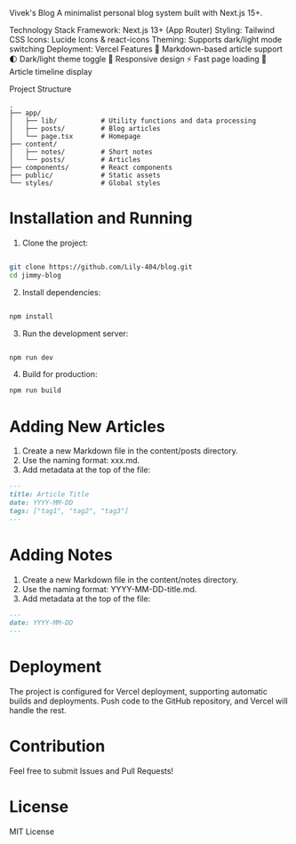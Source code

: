Vivek's Blog
A minimalist personal blog system built with Next.js 15+.

Technology Stack
    Framework: Next.js 13+ (App Router)
    Styling: Tailwind CSS
    Icons: Lucide Icons & react-icons
    Theming: Supports dark/light mode switching
    Deployment: Vercel
Features
    📝 Markdown-based article support
    🌓 Dark/light theme toggle
    📱 Responsive design
    ⚡ Fast page loading
    📅 Article timeline display


Project Structure

```text
.
├── app/
│   ├── lib/           # Utility functions and data processing
│   ├── posts/         # Blog articles
│   └── page.tsx       # Homepage
├── content/
│   ├── notes/         # Short notes
│   └── posts/         # Articles
├── components/        # React components
├── public/            # Static assets
└── styles/            # Global styles

```
# Installation and Running
1. Clone the project:
```bash

git clone https://github.com/Lily-404/blog.git
cd jimmy-blog
```

2. Install dependencies:
```bash

npm install
```

3. Run the development server:
```bash

npm run dev
```

4. Build for production:
```bash
npm run build
```

# Adding New Articles
1. Create a new Markdown file in the content/posts directory.
2. Use the naming format: xxx.md.
3. Add metadata at the top of the file:

```markdown
---
title: Article Title
date: YYYY-MM-DD
tags: ["tag1", "tag2", "tag3"]
---
```

# Adding Notes
1. Create a new Markdown file in the content/notes directory.
2. Use the naming format: YYYY-MM-DD-title.md.
3. Add metadata at the top of the file:

```markdown
---
date: YYYY-MM-DD
---
```
# Deployment
The project is configured for Vercel deployment, supporting automatic builds and deployments. Push code to the GitHub repository, and Vercel will handle the rest.

# Contribution
Feel free to submit Issues and Pull Requests!

# License
MIT License